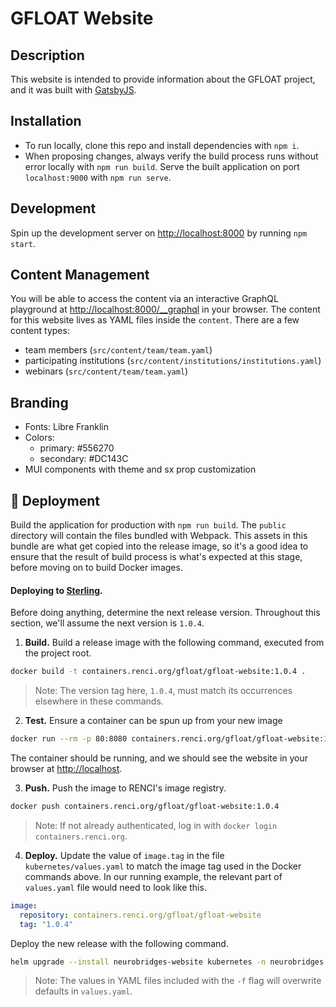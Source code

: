 # GFLOAT Website


## Description

This website is intended to provide information about the GFLOAT project, and it was built with [GatsbyJS](https://www.gatsbyjs.com/).

## Installation

- To run locally, clone this repo and install dependencies with `npm i`.
- When proposing changes, always verify the build process runs without error locally with `npm run build`. Serve the built application on port `localhost:9000` with `npm run serve`.

## Development

Spin up the development server on [http://localhost:8000](http://localhost:8000) by running `npm start`. 

## Content Management

You will be able to access the content via an interactive GraphQL playground at [http://localhost:8000/__graphql](http://localhost:8000/__graphql) in your browser.
The content for this website lives as YAML files inside the `content`. There are a few content types:
- team members (`src/content/team/team.yaml`)
- participating institutions (`src/content/institutions/institutions.yaml`)
- webinars (`src/content/team/team.yaml`)

## Branding

- Fonts: Libre Franklin
- Colors: 
  - primary: #556270
  - secondary: #DC143C
- MUI components with theme and sx prop customization


## 🎁 Deployment

Build the application for production with `npm run build`. The `public` directory will contain the files bundled with Webpack. This assets in this bundle are what get copied into the release image, so it's a good idea to ensure that the result of build process is what's expected at this stage, before moving on to build Docker images.

#### Deploying to [Sterling](https://wiki.renci.org/index.php?title=Kubernetes_Cloud/Sterling).

Before doing anything, determine the next release version. Throughout this section, we'll assume the next version is `1.0.4`.

1. **Build.** Build a release image with the following command, executed from the project root.
```bash
docker build -t containers.renci.org/gfloat/gfloat-website:1.0.4 .
```
> Note: The version tag here, `1.0.4`, must match its occurrences elsewhere in these commands.

2. **Test.** Ensure a container can be spun up from your new image
```bash
docker run --rm -p 80:8080 containers.renci.org/gfloat/gfloat-website:1.0.4
```
The container should be running, and we should see the website in your browser at [http://localhost](http://localhost).

3. **Push.** Push the image to RENCI's image registry.
```bash
docker push containers.renci.org/gfloat/gfloat-website:1.0.4
```
> Note: If not already authenticated, log in with `docker login containers.renci.org`.

4. **Deploy.** Update the value of `image.tag` in the file `kubernetes/values.yaml` to match the image tag used in the Docker commands above. In our running example, the relevant part of `values.yaml` file would need to look like this.

```yaml
image:
  repository: containers.renci.org/gfloat/gfloat-website
  tag: "1.0.4"
```

Deploy the new release with the following command.
```bash
helm upgrade --install neurobridges-website kubernetes -n neurobridges -f kubernetes/prod_values.yaml
```
> Note: The values in YAML files included with the `-f` flag will overwrite defaults in `values.yaml`.
